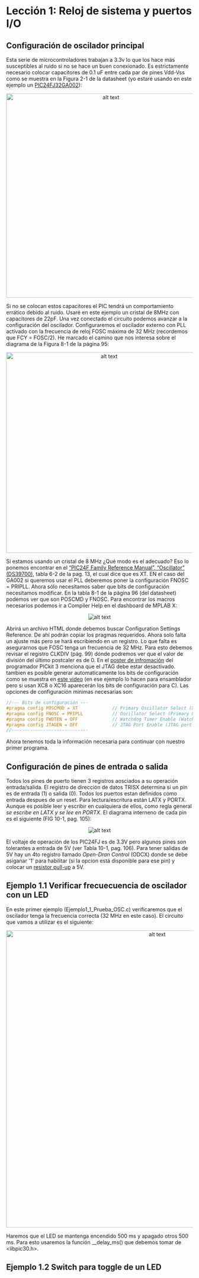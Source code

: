 # Lección 1: Reloj de sistema y puertos I/O

## Configuración de oscilador principal
Esta serie de microcontroladores trabajan a 3.3v lo que los hace más susceptibles al ruido si no se hace un buen conexionado. Es estrictamente necesario colocar capacitores de 0.1 uF entre cada par de pines Vdd-Vss como se muestra en la Figura 2-1 de la datasheet (yo estaré usando en este ejemplo un [PIC24FJ32GA002](http://ww1.microchip.com/downloads/en/DeviceDoc/39881e.pdf)):
<p align="center">
<img src="https://1.bp.blogspot.com/-U7qTi1OyQnA/Xscfy6lwBDI/AAAAAAAACQ8/b1U6awHRlzc-yVnJ9_K-zqCTBJmxDiZLwCLcBGAsYHQ/s1600/PIC24_Circuit.png" alt="alt text" width="550">
</p>

Si no se colocan estos capacitores el PIC tendrá un comportamiento errático debido al ruido. Usaré en este ejemplo un cristal de 8MHz con capacitores de 22pF. Una vez conectado el circuito podemos avanzar a la configuración del oscilador. Configuraremos el oscilador externo con PLL activado con la frecuencia de reloj FOSC máxima de 32 MHz (recordemos que FCY = FOSC/2). He marcado el camino que nos interesa sobre el diagrama de la Figura 8-1 de la página 95:



<p align="center">
<img src="https://1.bp.blogspot.com/-BotvCpbGnXw/XvoaxB-RycI/AAAAAAAACU0/8y7Vt3hDk-w3BpFFYbqoD6R-UgRkjO5hACLcBGAsYHQ/s1600/PIC24FJXXGA002_XTPLL.png" alt="alt text" width="540">
</p>


 Si estamos usando un cristal de 8 MHz ¿Qué modo es el adecuado? Eso lo ponemos encontrar en el [“PIC24F Family Reference Manual”,
“Oscillator” (DS39700)](http://ww1.microchip.com/downloads/en/devicedoc/39700c.pdf), tabla 6-2 de la pag. 13, el cual dice que es XT. EN el caso del GA002 si queremos usar el PLL deberemos poner la configuración FNOSC = PRIPLL. Ahora sólo necesitamos saber que bits de configuración necesitamos modificar. En la tabla 8-1 de la página 96 (del datasheet) podemos ver que son POSCMD y FNOSC. Para encontrar los macros necesarios podemos ir a Compiler Help en el dashboard de MPLAB X:

<p align="center">
<img src="https://1.bp.blogspot.com/-IgKQzTWcTx8/XscnggvYR2I/AAAAAAAACRU/Ewt5Bepko4okUATNAumV7PU5olFs0g6gwCLcBGAsYHQ/s320/compiler_help_MPLABX.png" alt="alt text">
</p>

Abrirá un archivo HTML donde debemos buscar Configuration Settings Reference. De ahí podrán copiar los pragmas requeridos. Ahora solo falta un ajuste más pero se hará escribiendo en un registro. Lo que falta es asegurarnos que FOSC tenga un frecuencia de 32 MHz. Para esto debemos revisar el registro CLKDIV (pág. 99) dónde podremos ver que el valor de división del último postcaler es de 0. En el [poster de infromación](http://ww1.microchip.com/downloads/en/DeviceDoc/50002010B.pdf) del programador PICkit 3 menciona que el JTAG debe estar desactivado. tambien es posible generar automaticamente los bits de configuración como se muestra en [este video](https://www.youtube.com/watch?v=bFaUxLTh9kk) (en ese ejemplo lo hacen para ensamblador pero si usan XC8 o XC16 aparecerán los bits de configuración para C). Las opciones de configuración minimas necesarias son:

```C
//--- Bits de configuración ---
#pragma config POSCMOD = XT             // Primary Oscillator Select (XT Oscillator mode selected)
#pragma config FNOSC = PRIPLL           // Oscillator Select (Primary Oscillator with PLL module (HSPLL, ECPLL))
#pragma config FWDTEN = OFF             // Watchdog Timer Enable (Watchdog Timer is disabled)
#pragma config JTAGEN = OFF             // JTAG Port Enable (JTAG port is disabled)
//-----------------------------
```
Ahora tenemos toda la información necesaria para continuar con nuestro primer programa.

## Configuración de pines de entrada o salida
Todos los pines de puerto tienen 3 registros aosciados a su operación entrada/salida. El registro de dirección de datos TRISX determina si un pin es de entrada (1) o salida (0). Todos los puertos estan definidos como entrada despues de un reset. Para lectura/escritura están LATX y PORTX. Aunque es posible leer y escribir en cualquiera de ellos, como regla general *se escribe en LATX y se lee en PORTX*. El diagrama interneno de cada pin es el siguiente (FIG 10-1, pag. 105):

<p align="center">
<img src="https://1.bp.blogspot.com/-vU4O3I5XNcY/XvupzA4DB-I/AAAAAAAACVA/T33Rk8v4vK4zsZY1oKuB_UkKXRUy4LxnwCLcBGAsYHQ/s1600/GA002_IO.png" alt="alt text">
</p>

El voltaje de operación de los PIC24FJ es de 3.3V pero algunos pines son tolerantes a entrada de 5V (ver Tabla 10-1, pag. 106). Para tener salidas de 5V hay un 4to registro llamado *Open-Dran Control* (ODCX) donde se debe asiganar '1' para habilitar (si la opcion está disponible para ese pin) y colocar un [resistor pull-up](https://i.stack.imgur.com/W1Iwa.png) a 5V. 

## Ejemplo 1.1 Verificar frecuecuencia de oscilador con un LED

En este primer ejemplo (Ejemplo1_1_Prueba_OSC.c) verificaremos que el oscilador tenga la frecuencia correcta (32 MHz en este caso). El circuito que vamos a utilizar es el siguiente:

<p align="center">
<img src="https://1.bp.blogspot.com/-va-Bzj47O3Q/XvuwN4fHEjI/AAAAAAAACVM/KjHdEgLidJ0zAeqlvjjYB7uOq9bMsm2kQCLcBGAsYHQ/s1600/P1_1.png" alt="alt text" width="800">
</p>

Haremos que el LED se mantenga encendido 500 ms y apagado otros 500 ms. Para esto usaremos la función __delay_ms() que debemos tomar de <libpic30.h>.

## Ejemplo 1.2 Switch para toggle de un LED
